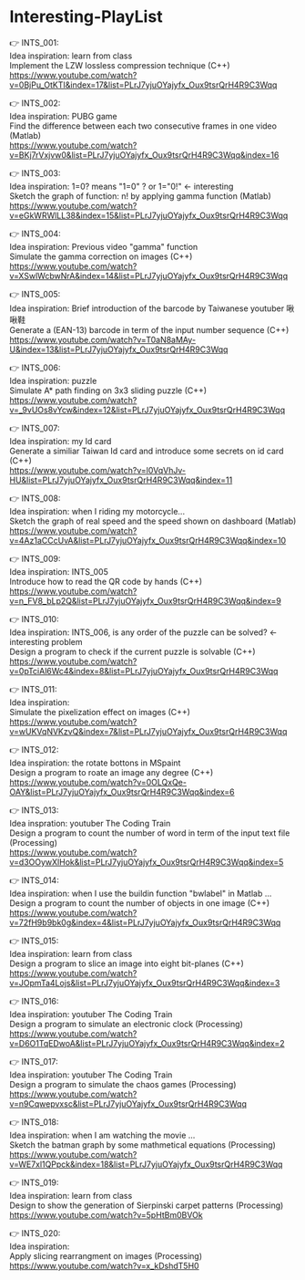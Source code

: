 # Interesting-PlayList

👉 INTS_001: <br/> 
Idea inspiration: learn from class <br/>
Implement the LZW lossless compression technique (C++) <br/>
https://www.youtube.com/watch?v=0BjPu_OtKTI&index=17&list=PLrJ7yjuOYajyfx_Oux9tsrQrH4R9C3Wqq <br/>

👉 INTS_002: <br/>
Idea inspiration: PUBG game <br/>
Find the difference between each two consecutive frames in one video (Matlab) <br/>
https://www.youtube.com/watch?v=BKj7rVxjvw0&list=PLrJ7yjuOYajyfx_Oux9tsrQrH4R9C3Wqq&index=16 <br/>

👉 INTS_003: <br/>
Idea inspiration: 1=0? means "1=0" ? or 1="0!" <- interesting <br/>
Sketch the graph of function: n! by applying gamma function (Matlab) <br/>
https://www.youtube.com/watch?v=eGkWRWlLL38&index=15&list=PLrJ7yjuOYajyfx_Oux9tsrQrH4R9C3Wqq <br/>

👉 INTS_004: <br/>
Idea inspiration: Previous video "gamma" function <br/>
Simulate the gamma correction on images (C++) <br/>
https://www.youtube.com/watch?v=XSwlWcbwNrA&index=14&list=PLrJ7yjuOYajyfx_Oux9tsrQrH4R9C3Wqq <br/>

👉 INTS_005: <br/>
Idea inspiration: Brief introduction of the barcode by Taiwanese youtuber 啾啾鞋 <br/>
Generate a (EAN-13) barcode in term of the input number sequence (C++) <br/>
https://www.youtube.com/watch?v=T0aN8aMAy-U&index=13&list=PLrJ7yjuOYajyfx_Oux9tsrQrH4R9C3Wqq <br/>

👉 INTS_006: <br/>
Idea inspiration: puzzle <br/>
Simulate A* path finding on 3x3 sliding puzzle (C++) <br/>
https://www.youtube.com/watch?v=_9vUOs8vYcw&index=12&list=PLrJ7yjuOYajyfx_Oux9tsrQrH4R9C3Wqq <br/>

👉 INTS_007: <br/>
Idea inspiration: my Id card <br/>
Generate a similiar Taiwan Id card and introduce some secrets on id card (C++) <br/> 
https://www.youtube.com/watch?v=l0VqVhJv-HU&list=PLrJ7yjuOYajyfx_Oux9tsrQrH4R9C3Wqq&index=11 <br/>

👉 INTS_008: <br/>
Idea inspiration: when I riding my motorcycle... <br/>
Sketch the graph of real speed and the speed shown on dashboard (Matlab) </br>
https://www.youtube.com/watch?v=4Az1aCCcUvA&list=PLrJ7yjuOYajyfx_Oux9tsrQrH4R9C3Wqq&index=10 </br>

👉 INTS_009: <br/>
Idea inspiration: INTS_005 <br/>
Introduce how to read the QR code by hands (C++) <br/>
https://www.youtube.com/watch?v=n_FV8_bLp2Q&list=PLrJ7yjuOYajyfx_Oux9tsrQrH4R9C3Wqq&index=9 <br/>

👉 INTS_010: <br/>
Idea inspiration: INTS_006, is any order of the puzzle can be solved? <- interesting problem <br/> 
Design a program to check if the current puzzle is solvable (C++) <br/>
https://www.youtube.com/watch?v=0pTciAl6Wc4&index=8&list=PLrJ7yjuOYajyfx_Oux9tsrQrH4R9C3Wqq <br/>

👉 INTS_011: <br/>
Idea inspiration: <br/>
Simulate the pixelization effect on images (C++) <br/>
https://www.youtube.com/watch?v=wUKVqNVKzvQ&index=7&list=PLrJ7yjuOYajyfx_Oux9tsrQrH4R9C3Wqq <br/>

👉 INTS_012: <br/>
Idea inspiration: the rotate bottons in MSpaint <br/>
Design a program to roate an image any degree (C++) <br/>
https://www.youtube.com/watch?v=0OLQxQe-OAY&list=PLrJ7yjuOYajyfx_Oux9tsrQrH4R9C3Wqq&index=6 <br/>

👉 INTS_013: <br/>
Idea inspration: youtuber The Coding Train <br/>
Design a program to count the number of word in term of the input text file (Processing) <br/>
https://www.youtube.com/watch?v=d3OOywXlHok&list=PLrJ7yjuOYajyfx_Oux9tsrQrH4R9C3Wqq&index=5 <br/>

👉 INTS_014: <br/>
Idea inspiration: when I use the buildin function "bwlabel" in Matlab ... <br/>
Design a program to count the number of objects in one image (C++) <br/>
https://www.youtube.com/watch?v=72fH9b9bk0g&index=4&list=PLrJ7yjuOYajyfx_Oux9tsrQrH4R9C3Wqq <br/>

👉 INTS_015: <br/>
Idea inspiration: learn from class <br/>
Design a program to slice an image into eight bit-planes (C++) <br/>
https://www.youtube.com/watch?v=JOpmTa4Lojs&list=PLrJ7yjuOYajyfx_Oux9tsrQrH4R9C3Wqq&index=3 <br/>

👉 INTS_016: </br>
Idea inspiration: youtuber The Coding Train </br>
Design a program to simulate an electronic clock (Processing) <br/>
https://www.youtube.com/watch?v=D6O1TqEDwoA&list=PLrJ7yjuOYajyfx_Oux9tsrQrH4R9C3Wqq&index=2 </br>

👉 INTS_017: </br>
Idea inspiration: youtuber The Coding Train <br/>
Design a program to simulate the chaos games (Processing) <br/>
https://www.youtube.com/watch?v=n9Cqwepvxsc&list=PLrJ7yjuOYajyfx_Oux9tsrQrH4R9C3Wqq </br>

👉 INTS_018: </br>
Idea inspiration: when I am watching the movie ... </br>
Sketch the batman graph by some mathmetical equations (Processing) <br/>
https://www.youtube.com/watch?v=WE7xl1QPpck&index=18&list=PLrJ7yjuOYajyfx_Oux9tsrQrH4R9C3Wqq <br/> 

👉 INTS_019: </br>
Idea inspiration: learn from class </br>
Design to show the generation of Sierpinski carpet patterns (Processing) <br/>
https://www.youtube.com/watch?v=5pHtBm0BVOk <br/>

👉 INTS_020: </br>
Idea inspiration: </br>
Apply slicing rearrangment on images (Processing) <br/>
https://www.youtube.com/watch?v=x_kDshdT5H0 <br/>



